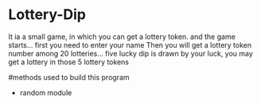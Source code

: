 # Lottery-Dip
It ia a small game, in which you can get a lottery token. and the game starts...
first you need to enter your name
Then you will get a lottery token number
among 20 lotteries... five lucky dip is drawn
by your luck, you may get a lottery in those 5 lottery tokens

#methods used to build this program
- random module
